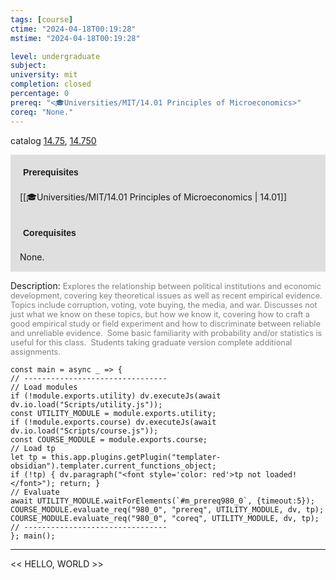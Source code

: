 ```yaml
---
tags: [course]
ctime: "2024-04-18T00:19:28"
mstime: "2024-04-18T00:19:28"

level: undergraduate
subject: 
university: mit
completion: closed
percentage: 0
prereq: "<🎓Universities/MIT/14.01 Principles of Microeconomics>"
coreq: "None."
---
```


catalog [14.75](http://student.mit.edu/catalog/m14b.html#14.75), [14.750](http://student.mit.edu/catalog/m14b.html#14.750)

<span style="display: block; padding: 15px; background-color: rgb(100, 100, 100, 0.2);"><font id="m_prereq980_0" style="display: block; font-family: Arial, sans-serif; font-weight: bold; padding: 5px">Prerequisites</font><br><span id="prereq980_0">[[🎓Universities/MIT/14.01 Principles of Microeconomics | 14.01]]</span></span>
<span style="display: block; padding: 15px; background-color: rgb(100, 100, 100, 0.2);"><font id="m_coreq980_0" style="display: block; font-family: Arial, sans-serif; font-weight: bold; padding: 5px">Corequisites</font><br><span id="coreq980_0">None.</span></span>

<font style="">Description:</font>
<font style="color: grey; font-size: 0.8rem;">Explores the relationship between political institutions and economic development, covering key theoretical issues as well as recent empirical evidence. Topics include corruption, voting, vote buying, the media, and war. Discusses not just what we know on these topics, but how we know it, covering how to craft a good empirical study or field experiment and how to discriminate between reliable and unreliable evidence.  Some basic familiarity with probability and/or statistics is useful for this class.  Students taking graduate version complete additional assignments.</font>

```dataviewjs
const main = async _ => {
// --------------------------------
// Load modules
if (!module.exports.utility) dv.executeJs(await dv.io.load("Scripts/utility.js"));
const UTILITY_MODULE = module.exports.utility;
if (!module.exports.course) dv.executeJs(await dv.io.load("Scripts/course.js"));
const COURSE_MODULE = module.exports.course;
// Load tp
let tp = this.app.plugins.getPlugin("templater-obsidian").templater.current_functions_object;
if (!tp) { dv.paragraph("<font style='color: red'>tp not loaded!</font>"); return; }
// Evaluate
await UTILITY_MODULE.waitForElements(`#m_prereq980_0`, {timeout:5});
COURSE_MODULE.evaluate_req("980_0", "prereq", UTILITY_MODULE, dv, tp);
COURSE_MODULE.evaluate_req("980_0", "coreq", UTILITY_MODULE, dv, tp);
// --------------------------------
}; main();
```

---

<< HELLO, WORLD >>
